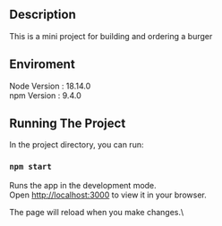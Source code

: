 ## Description

This is a mini project for building and ordering a burger

## Enviroment 

Node Version : 18.14.0 \
npm Version  : 9.4.0

## Running The Project

In the project directory, you can run:

### `npm start`

Runs the app in the development mode.\
Open [http://localhost:3000](http://localhost:3000) to view it in your browser.

The page will reload when you make changes.\